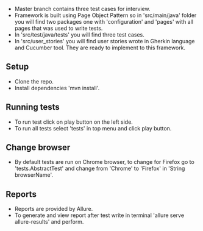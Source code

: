 
* Master branch contains three test cases for interview.
* Framework is built using Page Object Pattern so in 'src/main/java' folder you will find two packages one with 'configuration' and 'pages' with all pages that was used to write tests.
* In 'src/test/java/tests' you will find three test cases.
* In 'src/user_stories' you will find user stories wrote in Gherkin language and Cucumber tool. They are ready to implement to this framework.  

## Setup
* Clone the repo.
* Install dependencies 'mvn install'.

## Running tests
* To run test click on play button on the left side.
* To run all tests select 'tests' in top menu and click play button.

## Change browser
* By default tests are run on Chrome browser, to change for Firefox go to 'tests.AbstractTest' and change from 'Chrome' to 'Firefox' in 'String browserName'.

## Reports
* Reports are provided by Allure.
* To generate and view report after test write in terminal 'allure serve allure-results' and perform.
